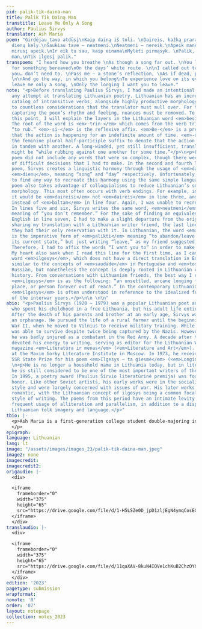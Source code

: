 ```yaml
---
pid: palik-tik-daina-man
title: Palik Tik Dainą Man
transtitle: Leave Me Only A Song
author: Paulius Širvys
translator: Ash Maria
poem: "Girdėjau tavo atdūsį\nKaip dainą iš toli. \nDaireis, kažką praradusi\nBaltam
  dienų kely.\nŠaukiau tave — neatmeni.\nNeatmeni — nereik.\nApeik mane kaip akmenį,\nKaip
  mirusį apeik.\nIr eik tu sau, kaip einama\nMylėti pirmąsyk. \nPalik, palik tik dainą
  man,\nTik ilgesį palik."
transpoem: "I heard how you breathe \nAs though a song far out. \nYou looked around
  for something bereaved\nOn the days’ white route. \n\nI called out to you… no recollection.\nRecollect
  you… don’t need to. \nPass me — a stone’s reflection, \nAs if dead, pass me through.
  \n\nAnd go the way, in which you belong\nTo experience love on its eve.\nLeave,
  leave me only a song, \nOnly the longing I want you to leave."
note: "<p>Before translating Paulius Širvys, I had made an intentional effort to avoid
  any attempt at translating Lithuanian poetry. Lithuanian has an incredibly rich
  catalog of intransitive verbs, alongside highly productive morphology, which leads
  to countless considerations that the translator must mull over. For the sake of
  capturing the poem’s rhythm and feeling, nuances must be removed. To illustrate
  this point, I will explain the layers in the Lithuanian word <em>besitrindamos</em>.
  The root of the word is <em>-trin-</em> which comes from the verb trinti meaning
  “to rub.” <em>-si-</em> is the reflexive affix. <em>Be-</em> is a prefix to denote
  that the action is happening for an indefinite amount of time. <em>-damos</em> is
  the feminine plural half-participle suffix to denote that the action is taking place
  in tandem with another. A long-winded, yet still insufficient, translation of besitrindamos
  might be “while rubbing against one another for some time.”</p>\n<p>Luckily, this
  poem did not include any words that were so complex, though there were still plenty
  of difficult decisions that I had to make. In the second and fourth lines of the
  poem, Širvys creates a linguistic harmony through the usage of <em>dainą</em> and
  <em>dienų</em>, meaning “song” and “day” respectively. Unfortunately, I was unable
  to find any way to recreate this harmony using the same simple language. This original
  poem also takes advantage of colloquialisms to reduce Lithuanian’s sesquipedalian
  morphology. This most often occurs with verb endings. For example, in formal Lithuanian
  it would be <em>daireisi</em> not <em>daireis</em> in line three, and <em>baltame</em>
  instead of <em>baltam</em> in line four. Again, I was unable to recreate this effect.
  In lines five and six, Širvys writes the same word, <em>neatmeni</em>, with the
  meaning of “you don’t remember.” For the sake of finding an equivalent rhyme in
  English in line seven, I had to make a slight departure from the original’s consistency.</p>\n<p>When
  sharing my translation with a Lithuanian writer friend, the last line was where
  they had their only reservation with it. In Lithuanian, the word <em>palik</em>
  is the imperative form of <em>palikti</em> meaning “to abandon/leave behind or in
  its current state,” but just writing “leave,” as my friend suggested, felt too ambiguous.
  Therefore, I had to affix the words “I want you to” in order to make it more clear.
  My heart also sank when I read this line for the first time, as I came across the
  word <em>ilgesys</em>, which does not have a direct translation in English. It is
  similar to the concepts of <em>saudade</em> in Portuguese and <em>toska</em> in
  Russian, but nonetheless the concept is deeply rooted in Lithuanian culture and
  history. From conversations with Lithuanian friends, the best way I can describe
  <em>ilgesys</em> is as the following: “an unsettled, arcane longing for a time,
  place, or person forever out of reach.” In the contemporary Lithuanian conscious,
  <em>ilgesys</em> is often understood in reference to the idealized free Lithuania
  of the interwar years.</p>\n\n \n\n"
abio: "<p>Paulius Širvys (1920 – 1979) was a popular Lithuanian poet and journalist
  who spent his childhood in a free Lithuania, but his adult life entirely under occupation.
  After the death of his parents and brother at an early age, Širvys was placed in
  an orphanage. He pursued the life of a rural farmer until the beginning of World
  War II, when he moved to Vilnius to receive military training. While serving, he
  was able to survive despite twice being captured by the Nazis. However, in 1944,
  he was badly injured as a combatant in the Red Army. A decade after the war, he
  devoted his energy to writing, serving as editor for the Lithuanian Writers’ Union’s
  magazine <em>Literatūra ir menas</em> (<em>Literature and Art</em>). He then studied
  at the Maxim Gorky Literature Institute in Moscow. In 1973, he received the Lithuanian
  SSR State Prize for his poem <em>Ilgesys – ta giesmė</em> (<em>Longing is this Song</em>).</p>\n
  \n<p>He is no longer a household name in Lithuania today, but in literary circles
  he is still considered to be one of the most important writers of the Soviet period.
  In 1995, a poetry award (Paulius Širvio literatūrinė premija) was founded in his
  honor. Like other Soviet artists, his early works were in the socialist realist
  style and were largely concerned with issues of war. His later works were much more
  romantic, with the Lithuanian concept of ilgesys being a common focal point of this
  style of writing. The poems from this period have an intimate levity through the
  frequent usage of alliteration and parallelism, in addition to a disposition for
  Lithuanian folk imagery and language.</p>"
tbio: |-
  <p>Ash Maria is a first-generation college student double-majoring in anthropology and Russian and Eastern European studies at Pomona College. Despite entering college monolingual, at Pomona he was able to study Eastern Armenian, French, German, Lithuanian, Portuguese, and Russian. They spent the last summer living in Vilnius, Lithuania, where they completely fell in love with the Lithuanian language and realized that they wanted to spend their career studying and translating its literature. He has also published poetry translations of Anton Ochirov’s work from Russian and translated for the independent media outlet <em>Meduza</em>. They are currently applying to Ph.D. programs in both comparative literature and Slavic studies.
  </p>
epigraph:
language: Lithuanian
lang: lt
image: "/assets/images/images_23/palik-tik-daina-man.jpeg"
image2: none
imagecredit:
imagecredit2:
origaudio: |-
  <div>

  <iframe
    frameborder="0"
    width="375"
    height="65"
    src="https://drive.google.com/file/d/1-H5LSZe0D_jpD1zljEgN4ymqCosECPNA/preview">
  </iframe>
  </div>
translaudio: |-
  <div>

  <iframe
    frameborder="0"
    width="375"
    height="65"
    src="https://drive.google.com/file/d/11qaXAV-8kuN4IOVe1chKuB2ChzOYC8fg/preview">
  </iframe>
  </div>
edition: '2023'
pagetype: submission
wrapformat:
nonote: '0'
order: '07'
layout: notepage
collection: notes_2023
---
```

